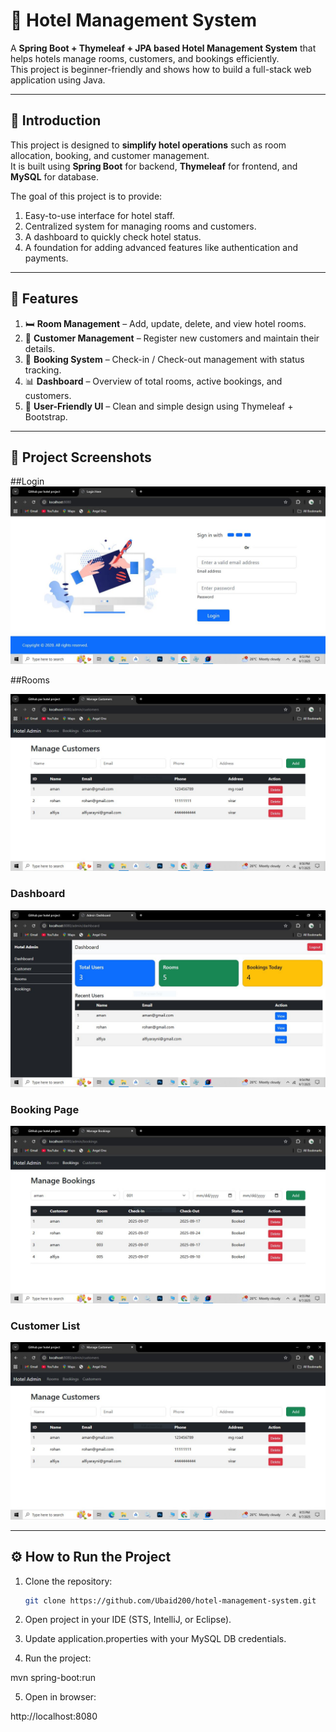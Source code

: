 # 🏨 Hotel Management System

A **Spring Boot + Thymeleaf + JPA based Hotel Management System** that helps hotels manage rooms, customers, and bookings efficiently.  
This project is beginner-friendly and shows how to build a full-stack web application using Java.

---

## 📖 Introduction

This project is designed to **simplify hotel operations** such as room allocation, booking, and customer management.  
It is built using **Spring Boot** for backend, **Thymeleaf** for frontend, and **MySQL** for database.  

The goal of this project is to provide:  
1. Easy-to-use interface for hotel staff.  
2. Centralized system for managing rooms and customers.  
3. A dashboard to quickly check hotel status.  
4. A foundation for adding advanced features like authentication and payments.  

---

## 🚀 Features

1. 🛏️ **Room Management** – Add, update, delete, and view hotel rooms.  
2. 👤 **Customer Management** – Register new customers and maintain their details.  
3. 📅 **Booking System** – Check-in / Check-out management with status tracking.  
4. 📊 **Dashboard** – Overview of total rooms, active bookings, and customers.  
5. 🎨 **User-Friendly UI** – Clean and simple design using Thymeleaf + Bootstrap.  

---

## 📸 Project Screenshots

##Login
![Login](screenshots/login.jpg)

##Rooms

![AvailableRoom](screenshots/room.jpg)

### Dashboard
![Dashboard](screenshots/dashboard.jpg)

### Booking Page
![Booking](screenshots/booking.jpg)

### Customer List
![Customers](screenshots/customer.jpg)

---

## ⚙️ How to Run the Project

1. Clone the repository:  
   ```bash
   git clone https://github.com/Ubaid200/hotel-management-system.git

2. Open project in your IDE (STS, IntelliJ, or Eclipse).

3. Update application.properties with your MySQL DB credentials.

4. Run the project:

mvn spring-boot:run


5. Open in browser:

http://localhost:8080
